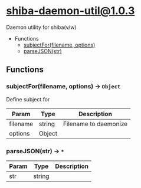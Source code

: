 # shiba-daemon-util@1.0.3

Daemon utility for shiba(v/w)

+ Functions
  + [subjectFor(filename, options)](#shiba-daemon-util-function-subject-for)
  + [parseJSON(str)](#shiba-daemon-util-function-parse-j-s-o-n)

## Functions

<a class='md-heading-link' name="shiba-daemon-util-function-subject-for" ></a>

### subjectFor(filename, options) -> `Object`

Define subject for

| Param | Type | Description |
| ----- | --- | -------- |
| filename | string | Filename to daemonize |
| options | Object |  |

<a class='md-heading-link' name="shiba-daemon-util-function-parse-j-s-o-n" ></a>

### parseJSON(str) -> `*`



| Param | Type | Description |
| ----- | --- | -------- |
| str | string |  |






